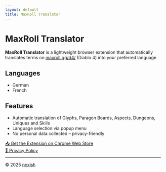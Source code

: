 ```yaml
---
layout: default
title: MaxRoll Translator
---
```


# MaxRoll Translator

**MaxRoll Translator** is a lightweight browser extension that automatically translates terms on [maxroll.gg/d4/](https://maxroll.gg/d4/) (Diablo 4) into your preferred language.

## Languages
- German
- French

## Features

- Automatic translation of Glyphs, Paragon Boards, Aspects, Dungeons, Uniques and Skills
- Language selection via popup menu
- No personal data collected – privacy-friendly

[📥 Get the Extension on Chrome Web Store](https://chrome.google.com/webstore/detail/...)  
[📄 Privacy Policy](./privacy)

---

© 2025 [noxish](https://github.com/noxish)
